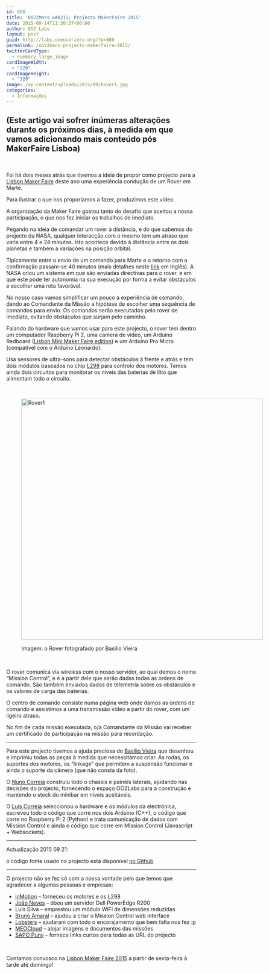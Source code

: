 ```yaml
---
id: 880
title: 'OOZ2Mars &#8211; Projecto MakerFaire 2015'
date: 2015-09-14T11:30:37+00:00
author: OOZ Labs
layout: post
guid: http://labs.oneoverzero.org/?p=880
permalink: /ooz2mars-projecto-makerfaire-2015/
twitterCardType:
  - summary_large_image
cardImageWidth:
  - "320"
cardImageHeight:
  - "320"
image: /wp-content/uploads/2015/09/Rover1.jpg
categories:
  - Informações
---
```

## (Este artigo vai sofrer inúmeras alterações durante os próximos dias, à medida em que vamos adicionando mais conteúdo pós MakerFaire Lisboa)

&nbsp;

Foi há dois meses atrás que tivemos a ideia de propor como projecto para a [Lisbon Maker Faire](http://makerfairelisbon.com/) deste ano uma experiência condução de um Rover em Marte.

Para ilustrar o que nos proporíamos a fazer, produzimos este vídeo.



A organização da Maker Faire gostou tanto do desafio que aceitou a nossa participação, o que nos fez iniciar os trabalhos de imediato.

Pegando na ideia de comandar um rover à distância, e do que sabemos do projecto da NASA, qualquer interacção com o mesmo tem um atraso que varia entre 4 e 24 minutos. Isto acontece devido à distância entre os dois planetas e também a variações na posição orbital.

Tipicamente entre o envio de um comando para Marte e o retorno com a confirmação passam-se 40 minutos (mais detalhes neste [link](http://blogs.esa.int/mex/2012/08/05/time-delay-between-mars-and-earth/) em Inglês). A NASA criou um sistema em que são enviadas directivas para o rover, e em que este pode ter autonomia na sua execução por forma a evitar obstáculos e escolher uma rota favorável.

No nosso caso vamos simplificar um pouco a experiência de comando, dando ao Comandante da Missão a hipótese de escolher uma sequência de comandos para envio. Os comandos serão executados pelo rover de imediato, evitando obstáculos que surjam pelo caminho.

Falando do hardware que vamos usar para este projecto, o rover tem dentro um computador Raspberry Pi 2, uma camera de vídeo, um Arduino Redboard ([Lisbon Mini Maker Faire edition](http://makerfairelisbon.com/en/2014/09/16/arduino-inmotion.html)) e um Arduino Pro Micro (compatível com o Arduino Leonardo).

Usa sensores de ultra-sons para detectar obstáculos à frente e atrás e tem dois módulos baseados no chip [L298](http://www.inmotion.pt/en/general-ics/193-full-bridge-motor-driver-dual-l298n.html) para controlo dos motores. Temos ainda dois circuitos para monitorar os níveis das baterias de lítio que alimentam todo o circuito.

&nbsp;<figure id="attachment_888" style="width: 640px" class="wp-caption aligncenter">

[<img class="wp-image-888 size-large" src="http://labs.oneoverzero.org/wp-content/uploads/2015/09/Rover1-1024x1024.jpg" alt="Rover1" width="640" height="640" srcset="http://labs.oneoverzero.org/wp-content/uploads/2015/09/Rover1-1024x1024.jpg 1024w, http://labs.oneoverzero.org/wp-content/uploads/2015/09/Rover1-150x150.jpg 150w, http://labs.oneoverzero.org/wp-content/uploads/2015/09/Rover1-300x300.jpg 300w, http://labs.oneoverzero.org/wp-content/uploads/2015/09/Rover1-280x280.jpg 280w, http://labs.oneoverzero.org/wp-content/uploads/2015/09/Rover1.jpg 1600w" sizes="(max-width: 640px) 100vw, 640px" />](http://labs.oneoverzero.org/wp-content/uploads/2015/09/Rover1.jpg)<figcaption class="wp-caption-text">Imagem: o Rover fotografado por Basílio Vieira</figcaption></figure> 

&nbsp;

O rover comunica via wireless com o nosso servidor, ao qual demos o nome &#8220;Mission Control&#8221;, e é a partir dele que serão dadas todas as ordens de comando. São também enviados dados de telemetria sobre os obstáculos e os valores de carga das baterias.

O centro de comando consiste numa página web onde damos as ordens de comando e assistimos a uma transmissão vídeo a partir do rover, com um ligeiro atraso.

No fim de cada missão executada, o/a Comandante da Missão vai receber um certificado de participação na missão para recordação.

* * *

Para este projecto tivemos a ajuda preciosa do [Basílio Vieira](http://www.Basilio.eu/) que desenhou e imprimiu todas as peças à medida que necessitámos criar. As rodas, os suportes dos motores, os &#8220;linkage&#8221; que permitem a suspensão funcionar e ainda o suporte da câmera (que não consta da foto).

O [Nuno Correia](http://labs.oneoverzero.org/equipa/nuno-correia/) construiu todo o chassis e painéis laterais, ajudando nas decisões do projecto, fornecendo o espaço OOZLabs para a construção e mantendo o stock do minibar em níveis aceitáveis.

O [Luís Correia](http://labs.oneoverzero.org/equipa/luis-correia/) seleccionou o hardware e os módulos da electrónica, escreveu todo o código que corre nos dois Arduino (C++), o código que corre no Raspberry Pi 2 (Python) e trata comunicação de dados com Mission Control e ainda o código que corre em Mission Control (Javascript + Websockets).

* * *

Actualização 2015 09 21:
  
o código fonte usado no projecto está disponível [no Github](https://github.com/OOZLabs/MakerFaire2015)

* * *

O projecto não se fez só com a nossa vontade pelo que temos que agradecer a algumas pessoas e empresas:

  * [inMotion](http://inmotion.pt/) &#8211; forneceu os motores e os L298
  * [João Neves](http://mestrejoao.silvaneves.org/) &#8211; doou um servidor Dell PowerEdge R200
  * Luis Silva &#8211; emprestou um módulo WiFi de dimensões reduzidas
  * [Bruno Amaral](http://BrunoAmaral.eu/) &#8211; ajudou a criar o Mission Control web interface
  * [Lobsters](http://oneoverzero.org/) &#8211; ajudaram com todo o encorajamento que bem falta nos fez :p
  * [MEOCloud](http://meocloud.pt) &#8211; alojar imagens e documentos das missões
  * [SAPO Puny](http://sl.pt/) &#8211; fornece links curtos para todas as URL do projecto

&nbsp;

Contamos convosco na [Lisbon Maker Faire 2015](http://makerfairelisbon.com/pt/) a partir de sexta-feira à tarde até domingo!